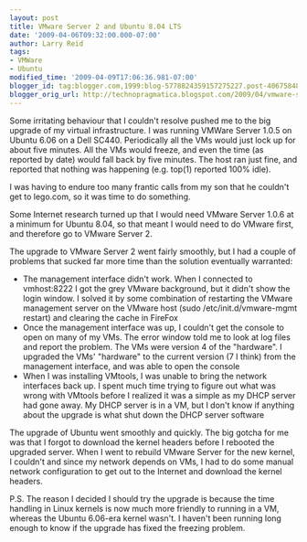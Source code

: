 ```yaml
---
layout: post
title: VMware Server 2 and Ubuntu 8.04 LTS
date: '2009-04-06T09:32:00.000-07:00'
author: Larry Reid
tags:
- VMWare
- Ubuntu
modified_time: '2009-04-09T17:06:36.981-07:00'
blogger_id: tag:blogger.com,1999:blog-5778824359157275227.post-4067584872194066454
blogger_orig_url: http://technopragmatica.blogspot.com/2009/04/vmware-server-2-and-ubuntu-804-lts.html
---
```


Some irritating behaviour that I couldn't resolve pushed me to the big
upgrade of my virtual infrastructure. I was running VMWare Server 1.0.5
on Ubuntu 6.06 on a Dell SC440. Periodically all the VMs would just lock
up for about five minutes. All the VMs would freeze, and even the time
(as reported by date) would fall back by five minutes. The host ran just
fine, and reported that nothing was happening (e.g. top(1) reported 100%
idle).  
  
I was having to endure too many frantic calls from my son that he
couldn't get to lego.com, so it was time to do something.  
  
Some Internet research turned up that I would need VMware Server 1.0.6
at a minimum for Ubuntu 8.04, so that meant I would need to do VMware
first, and therefore go to VMware Server 2.  
  
The upgrade to VMware Server 2 went fairly smoothly, but I had a couple
of problems that sucked far more time than the solution eventually
warranted:  
<ul><li>The management interface didn't work. When I connected to
vmhost:8222 I got the grey VMware background, but it didn't show the
login window. I solved it by some combination of restarting the VMware
management server on the VMware host (sudo /etc/init.d/vmware-mgmt
restart) and clearing the cache in FireFox</li><li>Once the management
interface was up, I couldn't get the console to open on many of my VMs.
The error window told me to look at log files and report the problem.
The VMs were version 4 of the "hardware". I upgraded the VMs' "hardware"
to the current version (7 I think) from the management interface, and
was able to open the console</li><li>When I was installing VMtools, I
was unable to bring the network interfaces back up. I spent much time
trying to figure out what was wrong with VMtools before I realized it
was a simple as my DHCP server had gone away. My DHCP server is in a VM,
but I don't know if anything about the upgrade is what shut down the
DHCP server software</li></ul>The upgrade of Ubuntu went smoothly and
quickly. The big gotcha for me was that I forgot to download the kernel
headers before I rebooted the upgraded server. When I went to rebuild
VMware Server for the new kernel, I couldn't and since my network
depends on VMs, I had to do some manual network configuration to get out
to the Internet and download the kernel headers.  
  
P.S. The reason I decided I should try the upgrade is because the time
handling in Linux kernels is now much more friendly to running in a VM,
whereas the Ubuntu 6.06-era kernel wasn't. I haven't been running long
enough to know if the upgrade has fixed the freezing problem.

